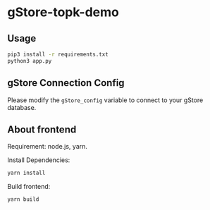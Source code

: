 # gStore-topk-demo

## Usage

```bash
pip3 install -r requirements.txt
python3 app.py
```

## gStore Connection Config

Please modify the `gStore_config` variable to connect to your gStore database.

## About frontend

Requirement: node.js, yarn.

Install Dependencies:

```bash
yarn install
```

Build frontend:

```bash
yarn build
```
